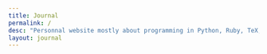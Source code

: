 ```yaml
---
title: Journal
permalink: /
desc: "Personnal website mostly about programming in Python, Ruby, TeX, R..."
layout: journal
---
```

